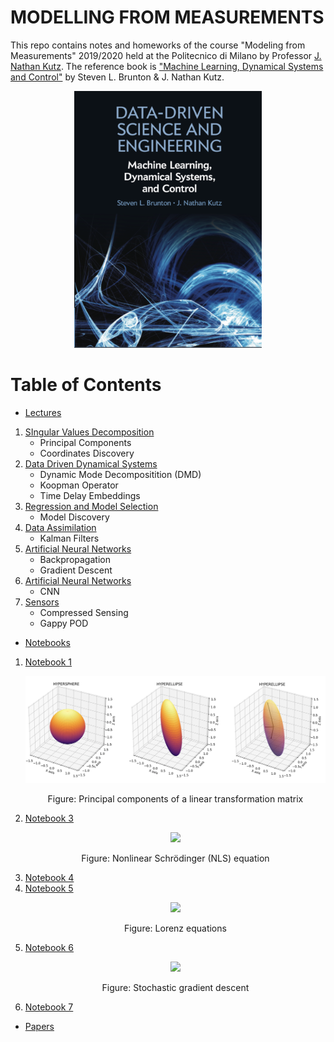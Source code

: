 # MODELLING FROM MEASUREMENTS

This repo contains notes and homeworks of the course "Modeling from Measurements" 2019/2020 held at the Politecnico di Milano by Professor [J. Nathan Kutz](https://amath.washington.edu/people/j-nathan-kutz). The reference book is ["Machine Learning, Dynamical Systems and Control"](http://www.databookuw.com) by Steven L. Brunton & J. Nathan Kutz.

<p align="center">
<img src="storage/figures/book.png" width="300" />
</p>

# Table of Contents
- [Lectures](Lectures/)
 1. [SIngular Values Decomposition](Lectures/Lecture01.pdf)
    * Principal Components
    * Coordinates Discovery
 3. [Data Driven Dynamical Systems](Lectures/Lecture03.pdf)
    * Dynamic Mode Decompositition (DMD)
    * Koopman Operator
    * Time Delay Embeddings
 4. [Regression and Model Selection](Lectures/Lecture04.pdf)
    * Model Discovery
 5. [Data Assimilation](Lectures/Lecture05.pdf)
    * Kalman Filters
 6. [Artificial Neural Networks](Lectures/Lecture06.pdf)
    * Backpropagation
    * Gradient Descent
 7. [Artificial Neural Networks](Lectures/Lecture07.pdf)
    * CNN
 8. [Sensors](Lectures/Lecture08.pdf)
    * Compressed Sensing
    * Gappy POD
- [Notebooks](notebooks/)
 1. [Notebook 1](notebooks/Notebook01.ipynb)
    <p align="center">
    <img src="storage/figures/pca.png" width="750" />
    </p>
    <p align="center">
    Figure: Principal components of a linear transformation matrix
    </p>
 3. [Notebook 3](notebooks/Notebook03.ipynb)
    <p align="center">
    <img src="storage/figures/nls.gif" width="400" />
    </p>
    <p align="center">
    Figure: Nonlinear Schrödinger (NLS) equation
    </p>
 4. [Notebook 4](notebooks/Notebook04.ipynb)
 5. [Notebook 5](notebooks/Notebook05.ipynb)
    <p align="center">
    <img src="storage/figures/lorenz.gif" width="400" />
    </p>
    <p align="center">
    Figure: Lorenz equations
    </p>
 6. [Notebook 6](notebooks/Notebook06.ipynb)
     <p align="center">
     <img src="storage/figures/sgd.gif" width="400" />
     </p>
     <p align="center">
     Figure: Stochastic gradient descent
     </p>
 7. [Notebook 7](notebooks/Notebook07.ipynb)
- [Papers](papers/)
